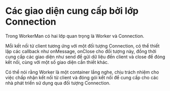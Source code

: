 # Các giao diện cung cấp bởi lớp Connection

Trong WorkerMan có hai lớp quan trọng là Worker và Connection.

Mỗi kết nối từ client tương ứng với một đối tượng Connection, có thể thiết lập các callback như onMessage, onClose cho đối tượng này, đồng thời cung cấp các giao diện như send để gửi dữ liệu đến client và close để đóng kết nối, cùng với một số giao diện cần thiết khác.

Có thể nói rằng Worker là một container lắng nghe, chịu trách nhiệm cho việc chấp nhận kết nối từ client và đóng gói kết nối để cung cấp cho các nhà phát triển sử dụng qua đối tượng Connection.
